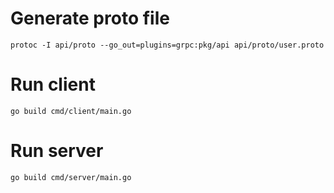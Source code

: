 # Generate proto file

    protoc -I api/proto --go_out=plugins=grpc:pkg/api api/proto/user.proto

# Run client

    go build cmd/client/main.go

# Run server

    go build cmd/server/main.go
